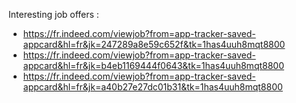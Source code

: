 Interesting job offers : 

- https://fr.indeed.com/viewjob?from=app-tracker-saved-appcard&hl=fr&jk=247289a8e59c652f&tk=1has4uuh8mqt8800
- https://fr.indeed.com/viewjob?from=app-tracker-saved-appcard&hl=fr&jk=b4eb1169444f0643&tk=1has4uuh8mqt8800
- https://fr.indeed.com/viewjob?from=app-tracker-saved-appcard&hl=fr&jk=a40b27e27dc01b31&tk=1has4uuh8mqt8800